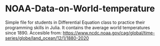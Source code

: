 # NOAA-Data-on-World-temperature
Simple file for students in Differential Equation class to practice their programming skills in Julia. It contains the average world temperatures since 1890. Accesible from: https://www.ncdc.noaa.gov/cag/global/time-series/globe/land_ocean/12/1/1880-2020
